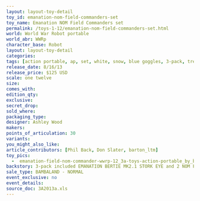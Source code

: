 ```yaml
---
layout: layout-toy-detail 
toy_id: emanation-nom-field-commanders-set
toy_name: Emanation NOM Field Commanders set
permalink: /toys-1-12/emanation-nom-field-commanders-set.html
world: World War Robot portable
world_abr: WWRp
character_base: Robot
layout: layout-toy-detail
categories: 
tags: [action portable, ap, set, white, snow, blue goggles, 3-pack, tree-way set]
release_date: 8/16/13
release_price: $125 USD
scale: one twelve
size: 
comes_with: 
edition_qty: 
exclusive: 
secret_drop: 
sold_where: 
packaging_type: 
designer: Ashley Wood
makers: 
points_of_articulation: 30
variants: 
you_might_also_like: 
article_contributors: [Phil Back, Don Slater, barton_ltm]
toy_pics: 
  -  emanation-field-nom-commander-wwrp-12_3a-toys-action-portable_by_barton_ltm-via-instagram.jpg
backstory: 3-pack included EMANATION BERTIE MK2.1 STORK EYE and 2 NOM Field Commanders - one with red goggles and one with blue goggles.
sale_type: BAMBALAND - NORMAL
event_exclusive: no
event_details: 
source_doc: 3A2013a.xls
---
```

